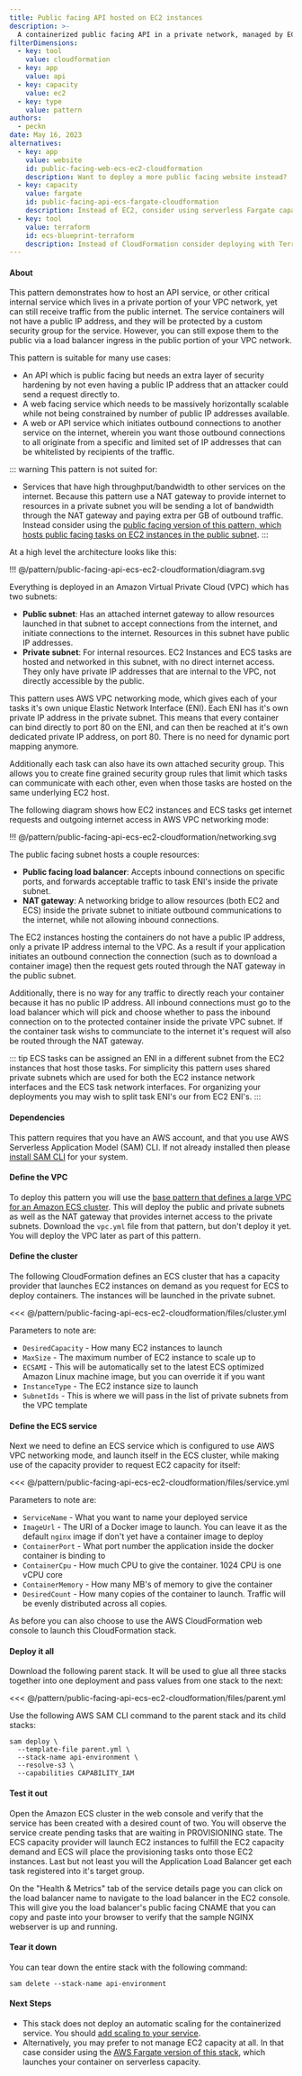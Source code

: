```yaml
---
title: Public facing API hosted on EC2 instances
description: >-
  A containerized public facing API in a private network, managed by EC2, hosted on EC2 capacity.
filterDimensions:
  - key: tool
    value: cloudformation
  - key: app
    value: api
  - key: capacity
    value: ec2
  - key: type
    value: pattern
authors:
  - peckn
date: May 16, 2023
alternatives:
  - key: app
    value: website
    id: public-facing-web-ecs-ec2-cloudformation
    description: Want to deploy a more public facing website instead?
  - key: capacity
    value: fargate
    id: public-facing-api-ecs-fargate-cloudformation
    description: Instead of EC2, consider using serverless Fargate capacity for less management overhead.
  - key: tool
    value: terraform
    id: ecs-blueprint-terraform
    description: Instead of CloudFormation consider deploying with Terraform by HashiCorp
---
```


#### About

This pattern demonstrates how to host an API service, or other critical internal service which lives in a private portion of your VPC network, yet can still receive traffic from the public internet. The service containers will not have a public IP address, and they will be protected by a custom security group for the service. However, you can still expose them to the public via a load balancer ingress in the public portion of your VPC network.

This pattern is suitable for many use cases:

- An API which is public facing but needs an extra layer of security hardening by not even having a public IP address that an attacker could send a request directly to.
- A web facing service which needs to be massively horizontally scalable while not being constrained by number of public IP addresses available.
- A web or API service which initiates outbound connections to another service on the internet, wherein you want those outbound connections to all originate from a specific and limited set of IP addresses that can be whitelisted by recipients of the traffic.

::: warning
This pattern is not suited for:

- Services that have high throughput/bandwidth to other services on the internet. Because this pattern use a NAT gateway to provide internet to resources in a private subnet you will be sending a lot of bandwidth through the NAT gateway and paying extra per GB of outbound traffic. Instead consider using the [public facing version of this pattern, which hosts public facing tasks on EC2 instances in the public subnet](public-facing-web-ecs-ec2-cloudformation).
:::

At a high level the architecture looks like this:

!!! @/pattern/public-facing-api-ecs-ec2-cloudformation/diagram.svg

Everything is deployed in an Amazon Virtual Private Cloud (VPC) which has two subnets:

- __Public subnet__: Has an attached internet gateway to allow resources launched in that subnet to accept connections from the internet, and initiate connections to the internet. Resources in this subnet have public IP addresses.
- __Private subnet__: For internal resources. EC2 Instances and ECS tasks are hosted and networked in this subnet, with no direct internet access. They only have private IP addresses that are internal to the VPC, not directly accessible by the public.

This pattern uses AWS VPC networking mode, which gives each of your tasks it's own unique Elastic Network Interface (ENI). Each ENI has it's own private IP address in the private subnet. This means that every container can bind directly to port 80 on the ENI, and can then be reached at it's own dedicated private IP address, on port 80. There is no need for dynamic port mapping anymore.

Additionally each task can also have its own attached security group. This allows you to create fine grained security group rules that limit which tasks can communicate with each other, even when those tasks are hosted on the same underlying EC2 host.

The following diagram shows how EC2 instances and ECS tasks get internet requests and outgoing internet access in AWS VPC networking mode:

!!! @/pattern/public-facing-api-ecs-ec2-cloudformation/networking.svg

The public facing subnet hosts a couple resources:

- __Public facing load balancer__: Accepts inbound connections on specific ports, and forwards acceptable traffic to task ENI's inside the private subnet.
- __NAT gateway__: A networking bridge to allow resources (both EC2 and ECS) inside the private subnet to initiate outbound communications to the internet, while not allowing inbound connections.

The EC2 instances hosting the containers do not have a public IP address, only a private IP address internal to the VPC. As a result if your application initiates an outbound connection the connection (such as to download a container image) then the request gets routed through the NAT gateway in the public subnet.

Additionally, there is no way for any traffic to directly reach your container because it has no public IP address. All inbound connections must go to the load balancer which will pick and choose whether to pass the inbound connection on to the protected container inside the private VPC subnet. If the container task wishs to communciate to the internet it's request will also be routed through the NAT gateway.

::: tip
ECS tasks can be assigned an ENI in a different subnet from the EC2 instances that host those tasks. For simplicity this pattern uses shared private subnets which are used for both the EC2 instance network interfaces and the ECS task network interfaces. For organizing your deployments you may wish to split task ENI's our from EC2 ENI's.
:::

#### Dependencies

This pattern requires that you have an AWS account, and that you use AWS Serverless Application Model (SAM) CLI. If not already installed then please [install SAM CLI](https://docs.aws.amazon.com/serverless-application-model/latest/developerguide/install-sam-cli.html) for your system.

#### Define the VPC

To deploy this pattern you will use the [base pattern that defines a large VPC for an Amazon ECS cluster](/large-vpc-for-amazon-ecs-cluster). This will deploy the public and private subnets as well as the NAT gateway that provides internet access to the private subnets. Download the `vpc.yml` file from that pattern, but don't deploy it yet. You will deploy the VPC later as part of this pattern.

#### Define the cluster

The following CloudFormation defines an ECS cluster that has a capacity provider that launches EC2 instances on demand as you request for ECS to deploy containers. The instances will be launched in the private subnet.

<<< @/pattern/public-facing-api-ecs-ec2-cloudformation/files/cluster.yml

Parameters to note are:

- `DesiredCapacity` - How many EC2 instances to launch
- `MaxSize` - The maximum number of EC2 instance to scale up to
- `ECSAMI` - This will be automatically set to the latest ECS optimized Amazon Linux machine image, but you can override it if you want
- `InstanceType` - The EC2 instance size to launch
- `SubnetIds` - This is where we will pass in the list of private subnets from the VPC template

#### Define the ECS service

Next we need to define an ECS service which is configured to use AWS VPC networking mode, and launch itself in the ECS cluster, while making use of the capacity provider to request EC2 capacity for itself:

<<< @/pattern/public-facing-api-ecs-ec2-cloudformation/files/service.yml

Parameters to note are:

- `ServiceName` - What you want to name your deployed service
- `ImageUrl` - The URI of a Docker image to launch. You can leave it as the default `nginx` image if don't yet have a container image to deploy
- `ContainerPort` - What port number the application inside the docker container is binding to
- `ContainerCpu` - How much CPU to give the container. 1024 CPU is one vCPU core
- `ContainerMemory` - How many MB's of memory to give the container
- `DesiredCount` - How many copies of the container to launch. Traffic will be evenly distributed across all copies.

As before you can also choose to use the AWS CloudFormation web console to launch this CloudFormation stack.

#### Deploy it all

Download the following parent stack. It will be used to glue all three stacks together into one deployment and pass values from one stack to the next:

<<< @/pattern/public-facing-api-ecs-ec2-cloudformation/files/parent.yml

Use the following AWS SAM CLI command to the parent stack and its child stacks:

```shell
sam deploy \
  --template-file parent.yml \
  --stack-name api-environment \
  --resolve-s3 \
  --capabilities CAPABILITY_IAM
```

#### Test it out

Open the Amazon ECS cluster in the web console and verify that the service has been created with a desired count of two. You will observe the service create pending tasks that are waiting in PROVISIONING state. The ECS capacity provider will launch EC2 instances to fulfill the EC2 capacity demand and ECS will place the provisioning tasks onto those EC2 instances. Last but not least you will the Application Load Balancer get each task registered into it's target group.

On the "Health & Metrics" tab of the service details page you can click on the load balancer name to navigate to the load balancer in the EC2 console. This will give you the load balancer's public facing CNAME that you can copy and paste into your browser to verify that the sample NGINX webserver is up and running.

#### Tear it down

You can tear down the entire stack with the following command:

```shell
sam delete --stack-name api-environment
```

#### Next Steps

- This stack does not deploy an automatic scaling for the containerized service. You should [add scaling to your service](/scale-ecs-service-cloudformation).
- Alternatively, you may prefer to not manage EC2 capacity at all. In that case consider using the [AWS Fargate version of this stack](/public-facing-api-ecs-fargate-cloudformation), which launches your container on serverless capacity.
